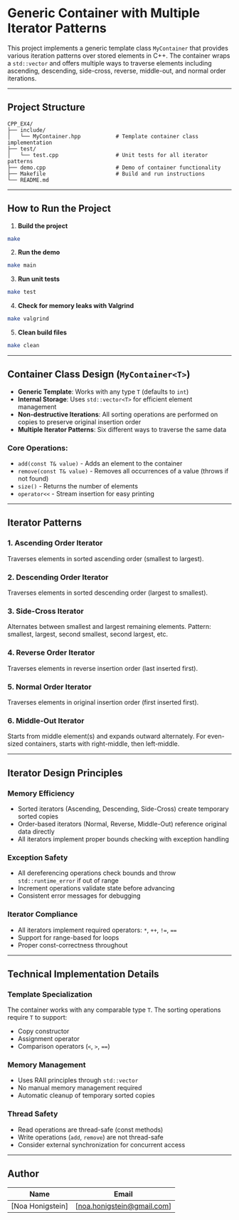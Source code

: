 # Generic Container with Multiple Iterator Patterns

This project implements a generic template class `MyContainer` that provides various iteration patterns over stored elements in C++. The container wraps a `std::vector` and offers multiple ways to traverse elements including ascending, descending, side-cross, reverse, middle-out, and normal order iterations.

---

## Project Structure
```
CPP_EX4/
├── include/
│   └── MyContainer.hpp           # Template container class implementation
├── test/
│   └── test.cpp                  # Unit tests for all iterator patterns
├── demo.cpp                      # Demo of container functionality
├── Makefile                      # Build and run instructions
└── README.md
```

---

## How to Run the Project

1. **Build the project**
```bash
make
```

2. **Run the demo**
```bash
make main
```

3. **Run unit tests**
```bash
make test
```

4. **Check for memory leaks with Valgrind**
```bash
make valgrind
```

5. **Clean build files**
```bash
make clean
```

---

## Container Class Design (`MyContainer<T>`)

* **Generic Template**: Works with any type `T` (defaults to `int`)
* **Internal Storage**: Uses `std::vector<T>` for efficient element management
* **Non-destructive Iterations**: All sorting operations are performed on copies to preserve original insertion order
* **Multiple Iterator Patterns**: Six different ways to traverse the same data

### Core Operations:
- `add(const T& value)` - Adds an element to the container
- `remove(const T& value)` - Removes all occurrences of a value (throws if not found)
- `size()` - Returns the number of elements
- `operator<<` - Stream insertion for easy printing

---

## Iterator Patterns

### 1. **Ascending Order Iterator**
Traverses elements in sorted ascending order (smallest to largest).


### 2. **Descending Order Iterator**
Traverses elements in sorted descending order (largest to smallest).


### 3. **Side-Cross Iterator**
Alternates between smallest and largest remaining elements.
Pattern: smallest, largest, second smallest, second largest, etc.


### 4. **Reverse Order Iterator**
Traverses elements in reverse insertion order (last inserted first).


### 5. **Normal Order Iterator**
Traverses elements in original insertion order (first inserted first).


### 6. **Middle-Out Iterator**
Starts from middle element(s) and expands outward alternately.
For even-sized containers, starts with right-middle, then left-middle.


---

## Iterator Design Principles

### **Memory Efficiency**
- Sorted iterators (Ascending, Descending, Side-Cross) create temporary sorted copies
- Order-based iterators (Normal, Reverse, Middle-Out) reference original data directly
- All iterators implement proper bounds checking with exception handling

### **Exception Safety**
- All dereferencing operations check bounds and throw `std::runtime_error` if out of range
- Increment operations validate state before advancing
- Consistent error messages for debugging

### **Iterator Compliance**
- All iterators implement required operators: `*`, `++`, `!=`, `==`
- Support for range-based for loops
- Proper const-correctness throughout

---


## Technical Implementation Details

### **Template Specialization**
The container works with any comparable type `T`. The sorting operations require `T` to support:
- Copy constructor
- Assignment operator  
- Comparison operators (`<`, `>`, `==`)

### **Memory Management**
- Uses RAII principles through `std::vector`
- No manual memory management required
- Automatic cleanup of temporary sorted copies

### **Thread Safety**
- Read operations are thread-safe (const methods)
- Write operations (`add`, `remove`) are not thread-safe
- Consider external synchronization for concurrent access

---

## Author

| Name | Email |
|------|-------|
| [Noa Honigstein] | [noa.honigstein@gmail.com] |